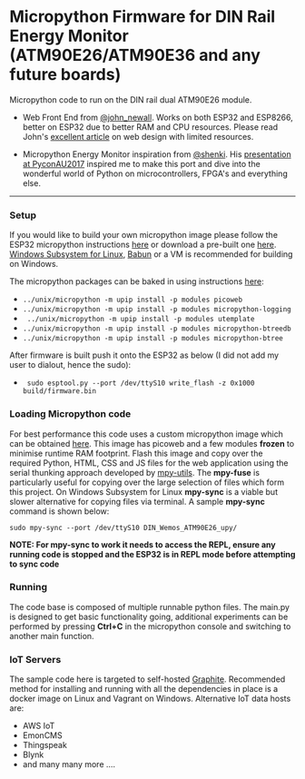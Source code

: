 # Micropython Firmware for DIN Rail Energy Monitor (ATM90E26/ATM90E36 and any future boards)
Micropython code to run on the DIN rail dual ATM90E26 module.
* Web Front End from [@john_newall](https://twitter.com/john_newall).
Works on both ESP32 and ESP8266, better on ESP32 due to better RAM and CPU resources. Please read John's [excellent article](https://www.johnnewall.com/article/microcontroller-website-energy-monitor/) on web design with limited resources.

* Micropython Energy Monitor inspiration from [@shenki](https://twitter.com/shenki).
His [presentation at PyconAU2017](https://2017.pycon-au.org/schedule/presentation/69/) inspired me to make this port and dive into the wonderful world of Python on microcontrollers, FPGA's and everything else.
--------------------------
### Setup
If you would like to build your own micropython image please follow the ESP32 micropython instructions 
[here](https://github.com/micropython/micropython/blob/master/ports/esp32/README.md) or download a pre-built 
one [here](http://micropython.org/download#esp32). [Windows Subsystem for Linux](https://blogs.msdn.microsoft.com/wsl/),
[Babun](http://babun.github.io/) or a VM is recommended for building on Windows.

The micropython packages can be baked in using instructions [here](https://docs.micropython.org/en/latest/pyboard/reference/packages.html#cross-installing-packages-with-freezing):
 - `../unix/micropython -m upip install -p modules picoweb`
 - `../unix/micropython -m upip install -p modules micropython-logging`
 - ` ../unix/micropython -m upip install -p modules utemplate`
 - `../unix/micropython -m upip install -p modules micropython-btreedb`
 - `../unix/micropython -m upip install -p modules micropython-btree`

After firmware is built push it onto the ESP32 as below (I did not add my user to dialout, hence the sudo):
 - ` sudo esptool.py --port /dev/ttyS10 write_flash -z 0x1000 build/firmware.bin`

### Loading Micropython code
For best performance this code uses a custom micropython image which can be obtained
[here](https://drive.google.com/file/d/0B7PX_Donnye2ZjB5cWd1X0NpOTFhQ29BT3pjdC1rYXdkRG5v/view). 
This image has picoweb and a few modules **frozen** to minimise runtime RAM footprint.
Flash this image and copy over the required Python, HTML, CSS and JS files for the web application
using the serial thunking approach developed by [mpy-utils](https://github.com/nickzoic/mpy-utils).
The **mpy-fuse** is particularly useful for copying over the large selection of files which form this project.
On Windows Subsystem for Linux **mpy-sync** is a viable but slower alternative for copying files via terminal.
A sample **mpy-sync** command is shown below:

`sudo mpy-sync --port /dev/ttyS10 DIN_Wemos_ATM90E26_upy/`

**NOTE: For mpy-sync to work it needs to access the REPL, ensure any running code is stopped and the ESP32 is in REPL mode before
 attempting to sync code**

### Running
The code base is composed of multiple runnable python files. The main.py is designed to get basic functionality going,
 additional experiments can be performed by pressing **Ctrl+C** in the micropython console and switching to another main 
 function.
 
### IoT Servers
The sample code here is targeted to self-hosted [Graphite](http://graphite.readthedocs.io/en/latest/install.html). Recommended method for installing and running with all the dependencies in place is a docker image on Linux and Vagrant on Windows. Alternative IoT data hosts are:
 - AWS IoT
 - EmonCMS
 - Thingspeak
 - Blynk
 - and many many more ....
